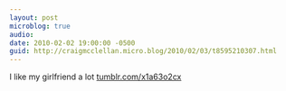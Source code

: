 ```yaml
---
layout: post
microblog: true
audio: 
date: 2010-02-02 19:00:00 -0500
guid: http://craigmcclellan.micro.blog/2010/02/03/t8595210307.html
---
```

I like my girlfriend a lot [tumblr.com/x1a63o2cx](http://tumblr.com/x1a63o2cx)
